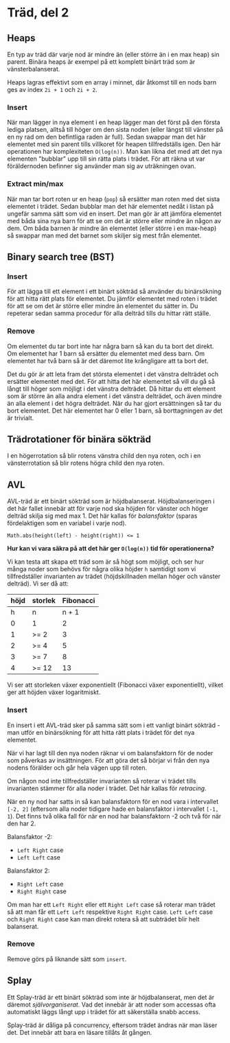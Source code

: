 # Träd, del 2

## Heaps

En typ av träd där varje nod är mindre än (eller större än i en max heap) sin parent. Binära heaps är exempel på ett komplett binärt träd som är vänsterbalanserat.

Heaps lagras effektivt som en array i minnet, där åtkomst till en nods barn ges av index `2i + 1` och `2i + 2`.

### Insert

När man lägger in nya element i en heap lägger man det först på den första lediga platsen, alltså till höger om den sista noden (eller längst till vänster på en ny rad om den befintliga raden är full). Sedan swappar man det här elementet med sin parent tills villkoret för heapen tillfredställs igen. Den här operationen har komplexiteten `O(log(n))`. Man kan likna det med att det nya elementen "bubblar" upp till sin rätta plats i trädet. För att räkna ut var föräldernoden befinner sig använder man sig av uträkningen ovan.

### Extract min/max

När man tar bort roten ur en heap (`pop`) så ersätter man roten med det sista elementet i trädet. Sedan bubblar man det här elementet nedåt i listan på ungefär samma sätt som vid en insert. Det man gör är att jämföra elementet med båda sina nya barn för att se om det är större eller mindre än någon av dem. Om båda barnen är mindre än elementet (eller större i en max-heap) så swappar man med det barnet som skiljer sig mest från elementet.

## Binary search tree (BST)

### Insert

För att lägga till ett element i ett binärt sökträd så använder du binärsökning för att hitta rätt plats för elementet. Du jämför elementet med roten i trädet för att se om det är större eller mindre än elementet du sätter in. Du repeterar sedan samma procedur för alla delträd tills du hittar rätt ställe.

### Remove

Om elementet du tar bort inte har några barn så kan du ta bort det direkt. Om elementet har 1 barn så ersätter du elementet med dess barn. Om elementet har två barn så är det däremot lite krångligare att ta bort det.

Det du gör är att leta fram det största elementet i det vänstra delträdet och ersätter elementet med det. För att hitta det här elementet så vill du gå så långt till höger som möjligt i det vänstra delträdet. Då hittar du ett element som är större än alla andra element i det vänstra delträdet, och även mindre än alla element i det högra delträdet. När du har gjort ersättningen så tar du bort elementet. Det här elementet har 0 eller 1 barn, så borttagningen av det är trivialt.

## Trädrotationer för binära sökträd

I en högerrotation så blir rotens vänstra child den nya roten, och i en vänsterrotation så blir rotens högra child den nya roten.

## AVL

AVL-träd är ett binärt sökträd som är höjdbalanserat. Höjdbalanseringen i det här fallet innebär att för varje nod ska höjden för vänster och höger delträd skilja sig med max 1. Det här kallas för *balansfaktor* (sparas fördelaktigen som en variabel i varje nod).

    Math.abs(height(left) - height(right)) <= 1

**Hur kan vi vara säkra på att det här ger `O(log(n))` tid för operationerna?**

Vi kan testa att skapa ett träd som är så högt som möjligt, och ser hur många noder som behövs för några olika höjder `h` samtidigt som vi tillfredställer invarianten av trädet (höjdskillnaden mellan höger och vänster delträd). Vi ser då att:

| höjd | storlek | Fibonacci |
| ---- | ------- | --------- |
|    h |       n | n + 1     |
|    0 |       1 | 2         |
|    1 |   >=  2 | 3         |
|    2 |   >=  4 | 5         |
|    3 |   >=  7 | 8         |
|    4 |   >= 12 | 13        |

Vi ser att storleken växer exponentiellt (Fibonacci växer exponentiellt), vilket ger att höjden växer logaritmiskt.

### Insert

En insert i ett AVL-träd sker på samma sätt som i ett vanligt binärt sökträd - man utför en binärsökning för att hitta rätt plats i trädet för det nya elementet.

När vi har lagt till den nya noden räknar vi om balansfaktorn för de noder som påverkas av insättningen. För att göra det så börjar vi från den nya nodens förälder och går hela vägen upp till roten. 

Om någon nod inte tillfredställer invarianten så roterar vi trädet tills invarianten stämmer för alla noder i trädet. Det här kallas för *retracing*.

När en ny nod har satts in så kan balansfaktorn för en nod vara i intervallet `[-2, 2]` (eftersom alla noder tidigare hade en balansfaktor i intervallet `[-1, 1`). Det finns två olika fall för när en nod har balansfaktorn -2 och två för när den har 2.

Balansfaktor -2:
* `Left Right` case
* `Left Left` case

Balansfaktor 2:
* `Right Left` case
* `Right Right` case

Om man har ett `Left Right` eller ett `Right Left` case så roterar man trädet så att man får ett `Left Left` respektive `Right Right` case. `Left Left` case och `Right Right` case kan man direkt rotera så att subträdet blir helt balanserat.

### Remove

Remove görs på liknande sätt som `insert`.

## Splay

Ett Splay-träd är ett binärt sökträd som inte är höjdbalanserat, men det är däremot *självorganiserat*. Vad det innebär är att noder som accessas ofta automatiskt läggs långt upp i trädet för att säkerställa snabb access.

Splay-träd är dåliga på concurrency, eftersom trädet ändras när man läser det. Det innebär att bara en läsare tillåts åt gången.


